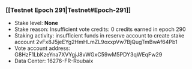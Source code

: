 ### [[Testnet Epoch 291|Testnet#Epoch-291]]
* Stake level: **None**
* Stake reason: Insufficient vote credits: 0 credits earned in epoch 290
* Staking activity: insufficient funds in reserve account to create stake account 2vFx8J5jeEYg2HmHLmZL9oxxpVw7BjQugTmBwAf64Pb1
* Vote account address: G8HzF1LbKzeYna7XVYgjJ8vWGxC59wM5PDY3qWEqFw29
* Data Center: 16276-FR-Roubaix
